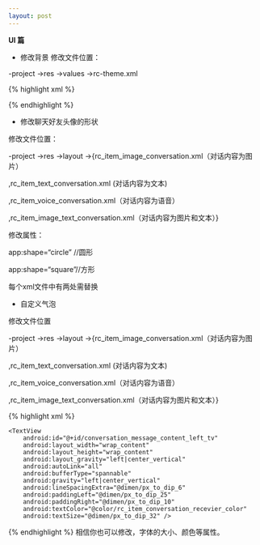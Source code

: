 ```yaml
---
layout: post
--- 
```

 

**UI 篇**

-  修改背景
修改文件位置：

-project ->res ->values ->rc-theme.xml
   


{% highlight xml %}
<style name="RcTheme.ActionBar">
	<item name="android:background">#ff0088</item><!-- 修改标题背景颜色 -->
	<item name="android:layout_width">match_parent</item>
	<item name="android:layout_height">48dp</item>
</style>
{% endhighlight %}

-  修改聊天好友头像的形状

修改文件位置：

-project ->res ->layout ->{rc_item_image_conversation.xml（对话内容为图片）

   ,rc_item_text_conversation.xml (对话内容为文本)

   ,rc_item_voice_conversation.xml（对话内容为语音）

   ,rc_item_image_text_conversation.xml（对话内容为图片和文本）}

修改属性：

app:shape=“circle” //圆形

app:shape=“square”//方形

每个xml文件中有两处需替换 


-  自定义气泡 

修改文件位置

-project ->res ->layout ->{rc_item_image_conversation.xml（对话内容为图片）

   ,rc_item_text_conversation.xml (对话内容为文本)

   ,rc_item_voice_conversation.xml（对话内容为语音）

   ,rc_item_image_text_conversation.xml（对话内容为图片和文本）}

{% highlight xml %}
<LinearLayout
    android:id="@+id/conversation_left_bubble"
    android:layout_width="wrap_content"
    android:layout_height="wrap_content"
    android:layout_gravity="left|center_vertical"
    android:background="@drawable/rc_conversation_bubble_blue"
    android:gravity="center_vertical|right"
    android:orientation="vertical">
    <!-- android:background="@drawable/rc_conversation_bubble_white" -->

    <TextView
        android:id="@+id/conversation_message_content_left_tv"
        android:layout_width="wrap_content"
        android:layout_height="wrap_content"
        android:layout_gravity="left|center_vertical"
        android:autoLink="all"
        android:bufferType="spannable"
        android:gravity="left|center_vertical"
        android:lineSpacingExtra="@dimen/px_to_dip_6"
        android:paddingLeft="@dimen/px_to_dip_25"
        android:paddingRight="@dimen/px_to_dip_10"
        android:textColor="@color/rc_item_conversation_recevier_color"
        android:textSize="@dimen/px_to_dip_32" />
</LinearLayout>
{% endhighlight %}
相信你也可以修改，字体的大小、颜色等属性。

